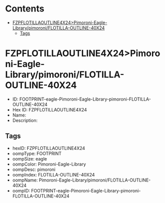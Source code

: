 



Contents
========

* [FZPFLOTILLAOUTLINE4X24>Pimoroni-Eagle-Library/pimoroni/FLOTILLA-OUTLINE-40X24](#fzpflotillaoutline4x24pimoroni-eagle-librarypimoroniflotilla-outline-40x24)
	* [Tags](#tags)

# FZPFLOTILLAOUTLINE4X24>Pimoroni-Eagle-Library/pimoroni/FLOTILLA-OUTLINE-40X24

- ID: FOOTPRINT-eagle-Pimoroni-Eagle-Library-pimoroni-FLOTILLA-OUTLINE-40X24
- Hex ID: FZPFLOTILLAOUTLINE4X24
- Name: 
- Description: 

## Tags

- hexID: FZPFLOTILLAOUTLINE4X24
- oompType: FOOTPRINT
- oompSize: eagle
- oompColor: Pimoroni-Eagle-Library
- oompDesc: pimoroni
- oompIndex: FLOTILLA-OUTLINE-40X24
- oompName: Pimoroni-Eagle-Library/pimoroni/FLOTILLA-OUTLINE-40X24
- oompID: FOOTPRINT-eagle-Pimoroni-Eagle-Library-pimoroni-FLOTILLA-OUTLINE-40X24
